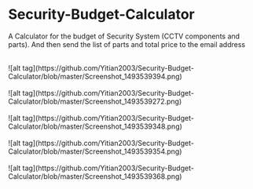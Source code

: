 # Security-Budget-Calculator

A Calculator for the budget of Security System (CCTV components and parts). And then send the list of parts and total price to the email address

<br>
![alt tag](https://github.com/Yitian2003/Security-Budget-Calculator/blob/master/Screenshot_1493539394.png)
</br>
<br>
![alt tag](https://github.com/Yitian2003/Security-Budget-Calculator/blob/master/Screenshot_1493539272.png)
</br>
<br>
![alt tag](https://github.com/Yitian2003/Security-Budget-Calculator/blob/master/Screenshot_1493539348.png)
</br>
<br>
![alt tag](https://github.com/Yitian2003/Security-Budget-Calculator/blob/master/Screenshot_1493539354.png)
</br>
<br>
![alt tag](https://github.com/Yitian2003/Security-Budget-Calculator/blob/master/Screenshot_1493539368.png)
</br>
